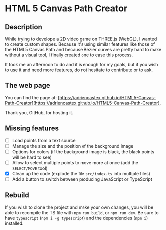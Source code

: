 # HTML 5 Canvas Path Creator

## Description

While trying to develope a 2D video game on THREE.js (WebGL), I wanted to create custom shapes. Because it's using similar features like those of the HTML5 Canvas Path and because Bezier curves are pretty hard to make without a visual tool, I finally created one to ease this process.

It took me an afternoon to do and it is enough for my goals, but if you wish to use it and need more features, do not hesitate to contribute or to ask.

## The web page

You can find the page at: [https://adriencastex.github.io/HTML5-Canvas-Path-Creator](https://adriencastex.github.io/HTML5-Canvas-Path-Creator).

Thank you, GitHub, for hosting it.

## Missing features

- [ ] Load points from a text source
- [ ] Manage the size and the position of the background image
- [ ] Options for colors (if the background image is black, the black points will be hard to see)
- [ ] Allow to select multiple points to move more at once (add the `SELECT/MOVE` tool)
- [x] Clean up the code (explode the file `src/index.ts` into multiple files)
- [ ] Add a button to switch between producing JavaScript or TypeScript

## Rebuild

If you wish to clone the project and make your own changes, you will be able to recompile the TS file with `npm run build`, or `npm run dev`. Be sure to have `typescript` (`npm i -g typescript`) and the dependencies (`npm i`) installed.
